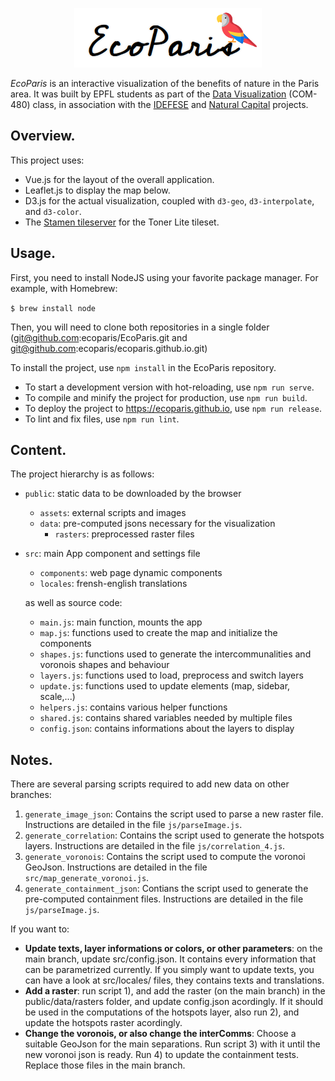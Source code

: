 <p align="center" style="margin-bottom: 1em;">
    <img src="logo.png">
</p>

_EcoParis_ is an interactive visualization of the benefits of nature in the Paris area. It was built by EPFL students as part of the [Data Visualization](https://edu.epfl.ch/coursebook/en/data-visualization-COM-480) (COM-480) class, in association with the [IDEFESE](https://idefese.wordpress.com/) and [Natural Capital](https://naturalcapitalproject.stanford.edu/) projects.

## Overview.

This project uses:
- Vue.js for the layout of the overall application.
- Leaflet.js to display the map below.
- D3.js for the actual visualization, coupled with `d3-geo`, `d3-interpolate`, and `d3-color`.
- The [Stamen tileserver](http://maps.stamen.com) for the Toner Lite tileset.


## Usage.

First, you need to install NodeJS using your favorite package manager. For example, with Homebrew:

`$ brew install node`

Then, you will need to clone both repositories in a single folder (git@github.com:ecoparis/EcoParis.git and git@github.com:ecoparis/ecoparis.github.io.git)

To install the project, use `npm install` in the EcoParis repository.

- To start a development version with hot-reloading, use `npm run serve`.
- To compile and minify the project for production, use `npm run build`.
- To deploy the project to https://ecoparis.github.io, use `npm run release`.
- To lint and fix files, use `npm run lint`.

## Content.

The project hierarchy is as follows:

- `public`: static data to be downloaded by the browser
    - `assets`: external scripts and images
    - `data`: pre-computed jsons necessary for the visualization
        - `rasters`: preprocessed raster files
- `src`: main App component and settings file
    - `components`: web page dynamic components
    - `locales`: frensh-english translations
    
    as well as source code:
    - `main.js`: main function, mounts the app
    - `map.js`: functions used to create the map and initialize the components
    - `shapes.js`: functions used to generate the intercommunalities and voronois shapes and behaviour
    - `layers.js`: functions used to load, preprocess and switch layers
    - `update.js`: functions used to update elements (map, sidebar, scale,...)
    - `helpers.js`: contains various helper functions
    - `shared.js`: contains shared variables needed by multiple files 
    - `config.json`: contains informations about the layers to display

## Notes.

There are several parsing scripts required to add new data on other branches:

1) `generate_image_json`: Contains the script used to parse a new raster file. Instructions are detailed in the file `js/parseImage.js`.
2) `generate_correlation`: Contains the script used to generate the hotspots layers. Instructions are detailed in the file `js/correlation_4.js`.
3) `generate_voronois`: Contains the script used to compute the voronoi GeoJson. Instructions are detailed in the file `src/map_generate_voronoi.js`.
4) `generate_containment_json`: Contians the script used to generate the pre-computed containment files. Instructions are detailed in the file `js/parseImage.js`.

If you want to:

- <b>Update texts, layer informations or colors, or other parameters</b>: on the main branch, update src/config.json. It contains every information that can be parametrized currently. If you simply want to update texts, you can have a look at src/locales/ files, they contains texts and translations.
- <b>Add a raster</b>: run script 1), and add the raster (on the main branch) in the public/data/rasters folder, and update config.json acordingly. If it should be used in the computations of the hotspots layer, also run 2), and update the hotspots raster acordingly.
- <b>Change the voronois, or also change the interComms</b>: Choose a suitable GeoJson for the main separations. Run script 3) with it until the new voronoi json is ready. Run 4) to update the containment tests. Replace those files in the main branch.
